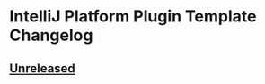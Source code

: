 <!-- Keep a Changelog guide -> https://keepachangelog.com -->

# IntelliJ Platform Plugin Template Changelog

## [Unreleased]
[Unreleased]: https://github.com/JetBrains/intellij-platform-plugin-template/compare/v1.11.2...HEAD
[1.11.2]: https://github.com/JetBrains/intellij-platform-plugin-template/compare/v1.11.1...v1.11.2
